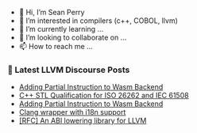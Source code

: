 - 👋 Hi, I’m Sean Perry
- 👀 I’m interested in compilers (c++, COBOL, llvm)
- 🌱 I’m currently learning ...
- 💞️ I’m looking to collaborate on ...
- 📫 How to reach me ...

<!---
s66perry/s66perry is a ✨ special ✨ repository because its `README.md` (this file) appears on your GitHub profile.
You can click the Preview link to take a look at your changes.
--->
### 📕 Latest LLVM Discourse Posts

<!-- DISCOURSE-LLVM:START -->
- [Adding Partial Instruction to Wasm Backend](https://discourse.llvm.org/t/adding-partial-instruction-to-wasm-backend/85468#post_4)
- [C++ STL Qualification for ISO 26262 and IEC 61508](https://discourse.llvm.org/t/c-stl-qualification-for-iso-26262-and-iec-61508/85568#post_1)
- [Adding Partial Instruction to Wasm Backend](https://discourse.llvm.org/t/adding-partial-instruction-to-wasm-backend/85468#post_3)
- [Clang wrapper with i18n support](https://discourse.llvm.org/t/clang-wrapper-with-i18n-support/85566#post_1)
- [[RFC] An ABI lowering library for LLVM](https://discourse.llvm.org/t/rfc-an-abi-lowering-library-for-llvm/84495?page=2#post_23)
<!-- DISCOURSE-LLVM:END -->
